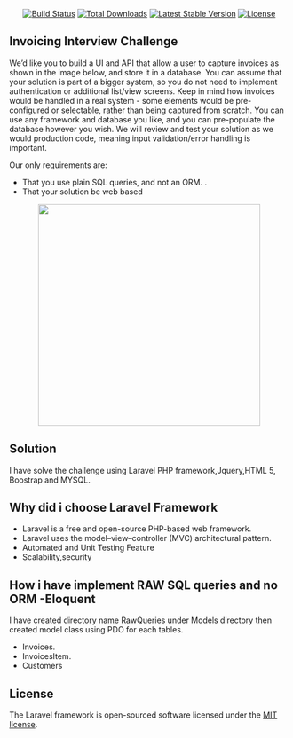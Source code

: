 

<p align="center">
<a href="https://travis-ci.org/laravel/framework"><img src="https://travis-ci.org/laravel/framework.svg" alt="Build Status"></a>
<a href="https://packagist.org/packages/laravel/framework"><img src="https://img.shields.io/packagist/dt/laravel/framework" alt="Total Downloads"></a>
<a href="https://packagist.org/packages/laravel/framework"><img src="https://img.shields.io/packagist/v/laravel/framework" alt="Latest Stable Version"></a>
<a href="https://packagist.org/packages/laravel/framework"><img src="https://img.shields.io/packagist/l/laravel/framework" alt="License"></a>
</p>

## Invoicing Interview Challenge

We’d like you to build a UI and API that allow a user to capture invoices as shown in the image below, and store it in a database. You can assume that your solution is part of a bigger system, so you do not need to implement authentication or additional list/view screens. Keep in mind how invoices would be handled in a real system - some elements would be pre-configured or selectable, rather than being captured from scratch.
You can use any framework and database you like, and you can pre-populate the database however you wish. We will review and test your solution as we would production code, meaning input validation/error handling is important. 

Our only requirements are:

- That you use plain SQL queries, and not an ORM. .
- That your solution be web based

<p align="center"><a href="https://cdn.vertex42.com/ExcelTemplates/Images/excel-invoice-template.png" target="_blank"><img src="https://cdn.vertex42.com/ExcelTemplates/Images/excel-invoice-template.png" width="400"></a></p>


## Solution

I have solve the challenge using Laravel PHP framework,Jquery,HTML 5, Boostrap and MYSQL.

## Why did i choose Laravel Framework
- Laravel is a free and open-source PHP-based web framework.
- Laravel uses the model–view–controller (MVC) architectural pattern.
- Automated and Unit Testing Feature
- Scalability,security


## How i have implement RAW SQL queries and no ORM -Eloquent

I have created directory name RawQueries under Models directory then created model class using PDO for each tables.

- Invoices.
- InvoicesItem.
- Customers


## License

The Laravel framework is open-sourced software licensed under the [MIT license](https://opensource.org/licenses/MIT).
